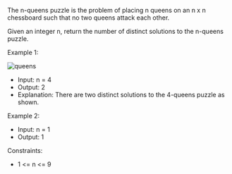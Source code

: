 The n-queens puzzle is the problem of placing n queens on an n x n chessboard such that no two queens attack each other.

Given an integer n, return the number of distinct solutions to the n-queens puzzle.

Example 1:

![queens](https://github.com/user-attachments/assets/30f96b6f-0042-4118-9840-9123a9ab8275)

- Input: n = 4 
- Output: 2 
- Explanation: There are two distinct solutions to the 4-queens puzzle as shown.

Example 2:
- Input: n = 1 
- Output: 1

Constraints:
- 1 <= n <= 9
